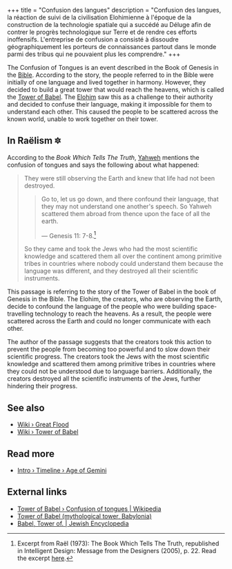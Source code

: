 +++
title = "Confusion des langues"
description = "Confusion des langues, la réaction de suivi de la civilisation Elohimienne à l'époque de la construction de la technologie spatiale qui a succédé au Déluge afin de contrer le progrès technologique sur Terre et de rendre ces efforts inoffensifs. L'entreprise de confusion a consisté à dissoudre géographiquement les porteurs de connaissances partout dans le monde parmi des tribus qui ne pouvaient plus les comprendre."
+++

The Confusion of Tongues is an event described in the Book of Genesis in the [Bible](../../wiki/bible/). According to the story, the people referred to in the Bible were initially of one language and lived together in harmony. However, they decided to build a great tower that would reach the heavens, which is called the [Tower of Babel](../../wiki/tower-of-babel/). The [Elohim](../../wiki/elohim/) saw this as a challenge to their authority and decided to confuse their language, making it impossible for them to understand each other. This caused the people to be scattered across the known world, unable to work together on their tower.

## In Raëlism 🔯

According to the _Book Which Tells The Truth_, [Yahweh](../../wiki/yahweh/) mentions the confusion of tongues and says the following about what happened:

> They were still observing the Earth and knew that life had not been destroyed.
>
>> Go to, let us go down, and there confound their language, that they may not understand one another's speech. So Yahweh scattered them abroad from thence upon the face of all the earth.
>>
>> — Genesis 11: 7-8.[^speech]
>
> So they came and took the Jews who had the most scientific knowledge and scattered them all over the continent among primitive tribes in countries where nobody could understand them because the language was different, and they destroyed all their scientific instruments.

This passage is referring to the story of the Tower of Babel in the book of Genesis in the Bible. The Elohim, the creators, who are observing the Earth, decide to confound the language of the people who were building space-travelling technology to reach the heavens. As a result, the people were scattered across the Earth and could no longer communicate with each other.

The author of the passage suggests that the creators took this action to prevent the people from becoming too powerful and to slow down their scientific progress. The creators took the Jews with the most scientific knowledge and scattered them among primitive tribes in countries where they could not be understood due to language barriers. Additionally, the creators destroyed all the scientific instruments of the Jews, further hindering their progress.

[^speech]: Excerpt from Raël (1973): The Book Which Tells The Truth, republished in Intelligent Design: Message from the Designers (2005), p. 22. Read the excerpt [here](https://wheelofheaven.github.io/rael-one-the-book-which-tells-the-truth/2_the_truth.html#genesis).

## See also

- [Wiki › Great Flood](../../wiki/great-flood/)
- [Wiki › Tower of Babel](../../wiki/tower-of-babel/)

## Read more

- [Intro › Timeline › Age of Gemini](../../timeline/age-of-gemini/)

## External links

- [Tower of Babel › Confusion of tongues | Wikipedia](https://en.wikipedia.org/wiki/Tower_of_Babel#Confusion_of_tongues)
- [Tower of Babel (mythological tower, Babylonia)](https://www.britannica.com/topic/Tower-of-Babel)
- [Babel, Tower of. | Jewish Encyclopedia](https://www.jewishencyclopedia.com/articles/2279-babel-tower-of)